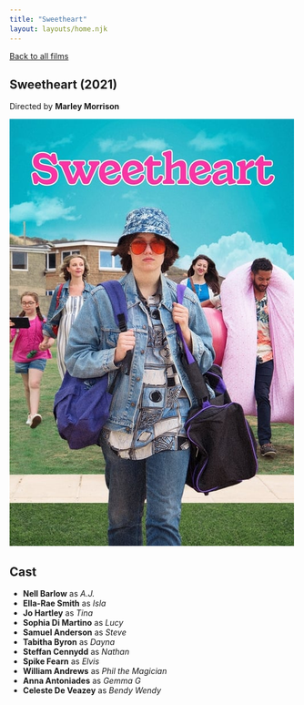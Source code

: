 ```yaml
---
title: "Sweetheart"
layout: layouts/home.njk
---
```


<a href="../">Back to all films</a>

<article class="film">
  <h1>Sweetheart (2021)</h1>

  <p class="director">
    Directed by <strong>Marley Morrison</strong>
  </p>

  <img src="../films/posters/sweetheart.jpg" alt="">

  <h2>
    Cast
  </h2>
  <ul>
    <li><strong>Nell Barlow</strong> as <em>A.J.</em></li>
<li><strong>Ella-Rae Smith</strong> as <em>Isla</em></li>
<li><strong>Jo Hartley</strong> as <em>Tina</em></li>
<li><strong>Sophia Di Martino</strong> as <em>Lucy</em></li>
<li><strong>Samuel Anderson</strong> as <em>Steve</em></li>
<li><strong>Tabitha Byron</strong> as <em>Dayna</em></li>
<li><strong>Steffan Cennydd</strong> as <em>Nathan</em></li>
<li><strong>Spike Fearn</strong> as <em>Elvis</em></li>
<li><strong>William Andrews</strong> as <em>Phil the Magician</em></li>
<li><strong>Anna Antoniades</strong> as <em>Gemma G</em></li>
<li><strong>Celeste De Veazey</strong> as <em>Bendy Wendy</em></li>
  </ul>
</article>
